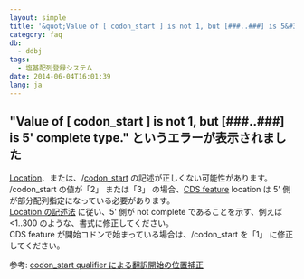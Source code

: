 ```yaml
---
layout: simple
title: '&quot;Value of [ codon_start ] is not 1, but [###..###] is 5&#39; complete type.&quot; というエラーが表示されました'
category: faq
db:
  - ddbj
tags: 
  - 塩基配列登録システム
date: 2014-06-04T16:01:39
lang: ja
---
```


## "Value of [ codon_start ] is not 1, but [###..###] is 5' complete type." というエラーが表示されました

<p><a href="/ddbj/location.html">Location</a>、または、/<a href="/ddbj/qualifiers.html#codon_start">codon_start</a> の記述が正しくない可能性があります。<br>/codon_start の値が「2」 または「3」 の場合、<a href="/ddbj/cds.html">CDS feature</a> location は 5' 側が部分配列指定になっている必要があります。<br>
  <!-- Nucleotide Sequence Submission System --><a href="/ddbj/location.html">Location の記述法</a> に従い、5' 側が not complete であることを示す、例えば &lt;1..300 のような、書式に修正してください。<br>CDS feature が開始コドンで始まっている場合は、/codon_start を「1」 に修正してください。</p>
<p>参考: <a href="/ddbj/cds.html#frame">codon_start qualifier による翻訳開始の位置補正</a></p>
